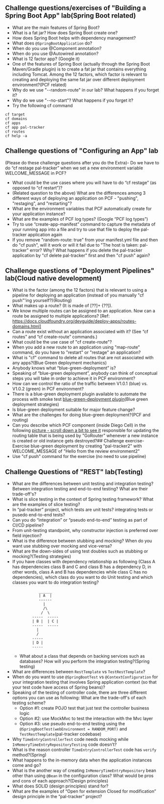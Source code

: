 ## Challenge questions/exercises of "Building a Spring Boot App" lab(Spring Boot related)
- What are the main features of Spring Boot?
- What is a fat jar?  How does Spring Boot create one?
- How does Spring Boot helps with dependency management?
- What does `@SpringBootApplication` do?
- When do you use @Component annotation?
- When do you use @Autowired annotation?
- What is 12 factor app?  (Google it)
- One of the features of Spring Boot (actually through
  the Spring Boot Maven/Gradle plugin) is to create a fat jar
  that contains everything including Tomcat.
  Among the 12 factors, which factor is relevant to
  creating and deploying the same fat jar over different
  deployment environment?(PCF related)
- Why do we use "--random-route" in our lab? What happens if you forget it?
- Why do we use "--no-start"?  What happens if you forget it?
- Try the following cf command
```
cf target
cf domains
cf apps
cf app pal-tracker
cf routes
cf help -a
```

## Challenge questions of "Configuring an App" lab
(Please do these challenge questions after you do the Extra)- Do we have to do “cf restage pal-tracker” when we set a
  new environment variable WELCOME_MESSAGE in PCF?
- What could be the use cases where you will have to do
  “cf restage” (as opposed to “cf restart”)?
- (Related question to the above) What are the differences
  among 3 different ways of deploying an application
  on PCF - "pushing", "restaging", and "restarting"?
- What are the environment variables that PCF automatically
  create for your application instance?
- What are the examples of PCF log types? (Google “PCF log types”)
- Try to use “create-app-manifest” command to capture
  the metadata of your running app into a file and try
  to use that file to deploy the pal-tracker application again
- If you remove "random-route: true" from your manifest.yml
  file and then do "cf push", will it work or will it
  fail due to "The host is taken: pal-tracker" error? Why?
  What happens if you delete the pal-tracker application by
  "cf delete pal-tracker" first and then "cf push" again?

## Challenge questions of "Deployment Pipelines" lab(Cloud native development)
-   What is the factor (among the 12 factors) that is relevant to
    using a pipeline for deploying an application (instead of you
    manually "cf push"'ing yourself?)(Routing)
-   What makes up a route?  (It is made of [??]+ {??]).
-   We know multiple routes can be assigned to an application.
    Now can a route be assigned to multiple applications?
    [Ref: https://docs.cloudfoundry.org/devguide/deploy-apps/routes-domains.html]
-   Can a route exist without an application associated with it?
    (See “cf routes” and “cf create-route” commands.)
-   What could be the use case of "cf create-route"?
-   When you add a new route to an application using "map-route"
    command, do you have to "restart" or "restage" an application?
-   What is "cf" command to delete all routes that are not
    associated with any apps?(Blue Green deployment mechanics)
-   Anybody knows what “blue-green-deployment” is?
-   Speaking of “blue-green deployment”, anybody can think of conceptual
    steps you will take in order to achieve it in PCF environment?
-   How can we control the ratio of the traffic between V1.0.1 (blue)
    vs. V1.0.2 (green) in PCF environment?
-   There is a blue-green deployment plugin available to
    automate the process with smoke test
    [blue-green-deployment plugin](https://docs.cloudfoundry.org/devguide/deploy-apps/blue-green.html)(Blue green deployment strategies)
-   Is blue-green deployment suitable for major feature change?
-   What are the challenges for doing blue-green deployment?(PCF and routing)
-   Can you describe which PCF component (inside Diego Cell)
    in the following [picture - scroll down a bit to see it](https://docs.cloudfoundry.org/concepts/diego/diego-architecture.html) responsible for
    updating the routing table that is being used by "GoRouter"
    whenever a new instance is created
    or old instance gets destroyed?## Challenge exercise-  Exercise blue-green deployment by creating "pal-tracker2"
   with WELCOME_MESSAGE of "Hello from the review environment2"
-  Use "cf push" command for the exercise (no need to use pipeline)

## Challenge Questions of "REST" lab(Testing)
 -  What are the differences between unit testing and integration
    testing? Between integration testing and end-to-end testing?
    What are their trade-off's?
 -  What is slice testing in the context of Spring testing framework?
    What are the examples of slice testing?
 -  In “pal-tracker” project, which tests are unit tests?
    integrating tests or pusedo end-to-end tests?
 -  Can you do “integration” or “pseudo end-to-end” testing as part
    of CI/CD pipeline?
 -  From unit-testing standpoint, why constructor injection
    is preferred over field injection?
 -  What is the difference between stubbing and mocking?
    When do you want use stubbing over mocking and vice-versa?
 -  What are the down-sides of using test doubles such as
    stubbing or mocking?(Testing strategies)
 -  If you have classes with dependency relationship as following
    (Class A has dependencies class B and C and class B
    has a dependency D, in other words, class A and B has
    dependencies while class C has no dependencies),
    which class do you want to do Unit testing and
    which classes you want to do integration testing?   
    ```
                ______
                | A  |
                ------
                  |
                  /\
                 /  \
             -----  -----
             | B |  | C |
             -----  -----
               |
               /
             -----
             | D |
             -----
    ```
    -  What about a class that depends on backing services such
    as databases? How will you perform the integration testing?(Spring testing)
 -  What are differences between `RestTemplate` vs `TestRestTemplate`?
 -  When do you want to use `@SpringBootTest` vs
    `@ContextConfiguration` for your integration testing
    that involves Spring application context (so that your
    test code have access of Spring beans)?
 -  Speaking of the testing of controller code, there are three
    different options you can use as following: What are the
    trade-off's of each testing scheme?
    - Option #1: create POJO test that just test the controller business logic
    - Option #2: use MockMvc to test the interaction with the Mvc layer
    - Option #3: use pseudo end-to-end testing using the
      `@SpringBootTest(webEnvironment = RANDOM_PORT)` and
      `TestRestTemplate`(pal-tracker codebase)
 -  Why `TimeEntryControllerTest` code needs mocking while
    `InMemoryTimeEntryRepositoryTesting` code doesn’t?
 -  What is the reason controller `TimeEntryControllerTest` code
    has `verify` method?(Spring)
 -  What happens to the in-memory data when the application
    instances come and go?
 -  What is the another way of creating `InMemoryTimeEntryRepository`
    bean other than using `@Bean` in the configuration class?
    What would be pros and cons of each approach?(Design principles)
 -  What does SOLID (design principles) stand for?
 -  What are the examples of “Open for extension Closed
    for modification” design principle in the
    “pal-tracker” project?
